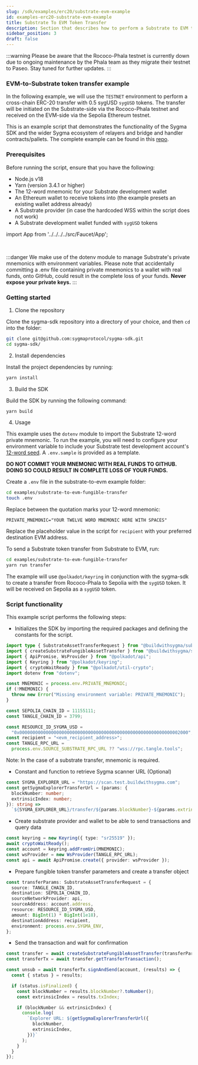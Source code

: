 ```yaml
---
slug: /sdk/examples/erc20/substrate-evm-example
id: examples-erc20-substrate-evm-example
title: Substrate To EVM Token Transfer
description: Section that describes how to perform a Substrate to EVM token transfer.
sidebar_position: 3
draft: false
---
```


:::warning
Please be aware that the Rococo-Phala testnet is currently down due to ongoing maintenance by the Phala team as they migrate their testnet to Paseo. Stay tuned for further updates.
:::

### EVM-to-Substrate token transfer example

In the following example, we will use the `TESTNET` environment to perform a cross-chain ERC-20 transfer with 0.5 sygUSD `sygUSD` tokens. The transfer will be initiated on the Substrate-side via the Rococo-Phala testnet and received on the EVM-side via the Sepolia Ethereum testnet.

This is an example script that demonstrates the functionality of the Sygma SDK and the wider Sygma ecosystem of relayers and bridge and handler contracts/pallets. The complete example can be found in this [repo](https://github.com/sygmaprotocol/sygma-sdk/tree/main/examples/substrate-to-evm-fungible-transfer).

### Prerequisites

Before running the script, ensure that you have the following:

- Node.js v18
- Yarn (version 3.4.1 or higher)
- The 12-word mnemonic for your Substrate development wallet
- An Ethereum wallet to receive tokens into (the example presets an existing wallet address already)
- A Substrate provider (in case the hardcoded WSS within the script does not work)
- A Substrate development wallet funded with `sygUSD` tokens

import App from '../../../../src/Faucet/App';

<App />
<br/>

:::danger
We make use of the dotenv module to manage Substrate's private mnemonics with environment variables. Please note that accidentally committing a .env file containing private mnemonics to a wallet with real funds, onto GitHub, could result in the complete loss of your funds. **Never expose your private keys.**
:::

### Getting started

1. Clone the repository

Clone the sygma-sdk repository into a directory of your choice, and then `cd` into the folder:

```bash
git clone git@github.com:sygmaprotocol/sygma-sdk.git
cd sygma-sdk/
```

2. Install dependencies

Install the project dependencies by running:

```bash
yarn install
```

3. Build the SDK

Build the SDK by running the following command:

```bash
yarn build
```

4. Usage

This example uses the `dotenv` module to import the Substrate 12-word private mnemonic. To run the example, you will need to configure your environment variable to include your Substrate test development account's [12-word seed](https://support.polkadot.network/support/solutions/articles/65000169731-polkadot-extension-how-can-i-view-my-mnemonic-phrase-). A `.env.sample` is provided as a template.

**DO NOT COMMIT YOUR MNEMONIC WITH REAL FUNDS TO GITHUB. DOING SO COULD RESULT IN COMPLETE LOSS OF YOUR FUNDS.**

Create a `.env` file in the substrate-to-evm example folder:

```bash
cd examples/substrate-to-evm-fungible-transfer
touch .env
```

Replace between the quotation marks your 12-word mnemonic:

`PRIVATE_MNEMONIC="YOUR TWELVE WORD MNEMONIC HERE WITH SPACES"`

Replace the placeholder value in the script for `recipient` with your preferred destination EVM address.

To send a Substrate token transfer from Substrate to EVM, run:

```bash
cd examples/substrate-to-evm-fungible-transfer
yarn run transfer
```

The example will use `@polkadot/keyring` in conjunction with the sygma-sdk to create a transfer from Rococo-Phala to Sepolia with the `sygUSD` token. It will be received on Sepolia as a `sygUSD` token.

### Script functionality

This example script performs the following steps:

- Initializes the SDK by importing the required packages and defining the constants for the script.

```ts
import type { SubstrateAssetTransferRequest } from "@buildwithsygma/substrate";
import { createSubstrateFungibleAssetTransfer } from "@buildwithsygma/substrate";
import { ApiPromise, WsProvider } from "@polkadot/api";
import { Keyring } from "@polkadot/keyring";
import { cryptoWaitReady } from "@polkadot/util-crypto";
import dotenv from "dotenv";

const MNEMONIC = process.env.PRIVATE_MNEMONIC;
if (!MNEMONIC) {
  throw new Error("Missing environment variable: PRIVATE_MNEMONIC");
}

const SEPOLIA_CHAIN_ID = 11155111;
const TANGLE_CHAIN_ID = 3799;

const RESOURCE_ID_SYGMA_USD =
  "0x0000000000000000000000000000000000000000000000000000000000002000";
const recipient = "<evm_recipient_address>";
const TANGLE_RPC_URL =
  process.env.SOURCE_SUBSTRATE_RPC_URL ?? "wss://rpc.tangle.tools";
```

Note: In the case of a substrate transfer, mnemonic is required.

- Constant and function to retrieve Sygma scanner URL (Optional)

```ts
const SYGMA_EXPLORER_URL = "https://scan.test.buildwithsygma.com";
const getSygmaExplorerTransferUrl = (params: {
  blockNumber: number;
  extrinsicIndex: number;
}): string =>
  `${SYGMA_EXPLORER_URL}/transfer/${params.blockNumber}-${params.extrinsicIndex}`;
```

- Create substrate provider and wallet to be able to send transactions and query data

```ts
const keyring = new Keyring({ type: "sr25519" });
await cryptoWaitReady();
const account = keyring.addFromUri(MNEMONIC);
const wsProvider = new WsProvider(TANGLE_RPC_URL);
const api = await ApiPromise.create({ provider: wsProvider });
```

- Prepare fungible token transfer parameters and create a transfer object

```ts
const transferParams: SubstrateAssetTransferRequest = {
  source: TANGLE_CHAIN_ID,
  destination: SEPOLIA_CHAIN_ID,
  sourceNetworkProvider: api,
  sourceAddress: account.address,
  resource: RESOURCE_ID_SYGMA_USD,
  amount: BigInt(1) * BigInt(1e18),
  destinationAddress: recipient,
  environment: process.env.SYGMA_ENV,
};
```

- Send the transaction and wait for confirmation

```ts
const transfer = await createSubstrateFungibleAssetTransfer(transferParams);
const transferTx = await transfer.getTransferTransaction();

const unsub = await transferTx.signAndSend(account, (results) => {
  const { status } = results;

  if (status.isFinalized) {
    const blockNumber = results.blockNumber?.toNumber();
    const extrinsicIndex = results.txIndex;

    if (blockNumber && extrinsicIndex) {
      console.log(
        `Explorer URL: ${getSygmaExplorerTransferUrl({
          blockNumber,
          extrinsicIndex,
        })}`
      );
    }
  }
});
```
